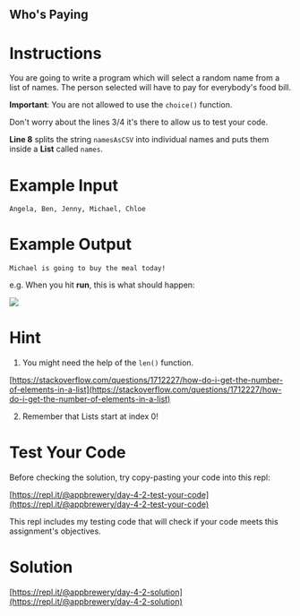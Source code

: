 ## Who's Paying

# Instructions

You are going to write a program which will select a random name from a list of names. The person selected will have to pay for everybody's food bill. 

**Important**: You are not allowed to use the `choice()` function.

Don't worry about the lines 3/4 it's there to allow us to test your code.

**Line 8** splits the string `namesAsCSV` into individual names and puts them inside a **List** called `names`. 

# Example Input

```
Angela, Ben, Jenny, Michael, Chloe
```

# Example Output

```
Michael is going to buy the meal today!
```

e.g. When you hit **run**, this is what should happen: 

![](https://cdn.fs.teachablecdn.com/XV6rDhWlQpegmbsPcDlw)

# Hint

1. You might need the help of the `len()` function.   

[https://stackoverflow.com/questions/1712227/how-do-i-get-the-number-of-elements-in-a-list](https://stackoverflow.com/questions/1712227/how-do-i-get-the-number-of-elements-in-a-list)

2. Remember that Lists start at index 0!

# Test Your Code

Before checking the solution, try copy-pasting your code into this repl: 

[https://repl.it/@appbrewery/day-4-2-test-your-code](https://repl.it/@appbrewery/day-4-2-test-your-code)

This repl includes my testing code that will check if your code meets this assignment's objectives. 


# Solution

[https://repl.it/@appbrewery/day-4-2-solution](https://repl.it/@appbrewery/day-4-2-solution)